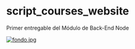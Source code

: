 # script_courses_website
Primer entregable del Módulo de Back-End Node

[![fondo.jpg](https://i.postimg.cc/hjDm2wKm/fondo.jpg)](https://postimg.cc/94kzMLRX)
